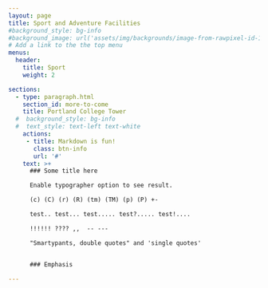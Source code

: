 ```yaml
---
layout: page
title: Sport and Adventure Facilities 
#background_style: bg-info
#background_image: url('assets/img/backgrounds/image-from-rawpixel-id-1199650-jpeg.jpg')
# Add a link to the the top menu
menus:
  header:
    title: Sport
    weight: 2

sections:
  - type: paragraph.html
    section_id: more-to-come
    title: Portland College Tower
  #  background_style: bg-info
  #  text_style: text-left text-white
    actions:
     - title: Markdown is fun!
       class: btn-info
       url: '#'
    text: >+
      ### Some title here

      Enable typographer option to see result.

      (c) (C) (r) (R) (tm) (TM) (p) (P) +-

      test.. test... test..... test?..... test!....

      !!!!!! ???? ,,  -- ---

      "Smartypants, double quotes" and 'single quotes'


      ### Emphasis

---
```

